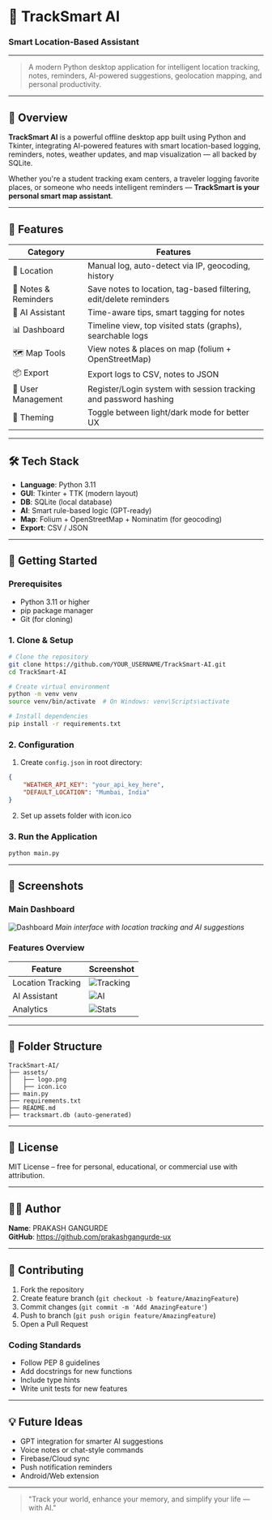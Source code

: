 # 📍 TrackSmart AI
### Smart Location-Based Assistant

---

> A modern Python desktop application for intelligent location tracking, notes, reminders, AI-powered suggestions, geolocation mapping, and personal productivity.

---

## 🎯 Overview
**TrackSmart AI** is a powerful offline desktop app built using Python and Tkinter, integrating AI-powered features with smart location-based logging, reminders, notes, weather updates, and map visualization — all backed by SQLite.

Whether you're a student tracking exam centers, a traveler logging favorite places, or someone who needs intelligent reminders — **TrackSmart is your personal smart map assistant**.

---

## 🚀 Features

| Category | Features |
|----------|----------|
| 📍 Location | Manual log, auto-detect via IP, geocoding, history |
| 📝 Notes & Reminders | Save notes to location, tag-based filtering, edit/delete reminders |
| 🤖 AI Assistant | Time-aware tips, smart tagging for notes |
| 📊 Dashboard | Timeline view, top visited stats (graphs), searchable logs |
| 🗺️ Map Tools | View notes & places on map (folium + OpenStreetMap) |
| 📦 Export | Export logs to CSV, notes to JSON |
| 🔐 User Management | Register/Login system with session tracking and password hashing |
| 🎨 Theming | Toggle between light/dark mode for better UX |

---

## 🛠 Tech Stack
- **Language**: Python 3.11
- **GUI**: Tkinter + TTK (modern layout)
- **DB**: SQLite (local database)
- **AI**: Smart rule-based logic (GPT-ready)
- **Map**: Folium + OpenStreetMap + Nominatim (for geocoding)
- **Export**: CSV / JSON

---

## 🧪 Getting Started

### Prerequisites
- Python 3.11 or higher
- pip package manager
- Git (for cloning)

### 1. Clone & Setup
```bash
# Clone the repository
git clone https://github.com/YOUR_USERNAME/TrackSmart-AI.git
cd TrackSmart-AI

# Create virtual environment
python -m venv venv
source venv/bin/activate  # On Windows: venv\Scripts\activate

# Install dependencies
pip install -r requirements.txt
```

### 2. Configuration
1. Create `config.json` in root directory:
```json
{
    "WEATHER_API_KEY": "your_api_key_here",
    "DEFAULT_LOCATION": "Mumbai, India"
}
```
2. Set up assets folder with icon.ico

### 3. Run the Application
```bash
python main.py
```

---

## 📸 Screenshots

### Main Dashboard
![Dashboard](assets/screenshots/dashboard.png)
*Main interface with location tracking and AI suggestions*

### Features Overview
| Feature | Screenshot |
|---------|------------|
| Location Tracking | ![Tracking](assets/screenshots/tracking.png) |
| AI Assistant | ![AI](assets/screenshots/ai-assistant.png) |
| Analytics | ![Stats](assets/screenshots/stats.png) |

---

## 📁 Folder Structure
```
TrackSmart-AI/
├── assets/
│   ├── logo.png
│   ├── icon.ico
├── main.py
├── requirements.txt
├── README.md
├── tracksmart.db (auto-generated)
```

---

## 📄 License
MIT License – free for personal, educational, or commercial use with attribution.

---

## 👨‍💻 Author
**Name**: PRAKASH GANGURDE  
**GitHub**: https://github.com/prakashgangurde-ux

---

## 🤝 Contributing

1. Fork the repository
2. Create feature branch (`git checkout -b feature/AmazingFeature`)
3. Commit changes (`git commit -m 'Add AmazingFeature'`)
4. Push to branch (`git push origin feature/AmazingFeature`)
5. Open a Pull Request

### Coding Standards
- Follow PEP 8 guidelines
- Add docstrings for new functions
- Include type hints
- Write unit tests for new features

---

## 💡 Future Ideas
- GPT integration for smarter AI suggestions
- Voice notes or chat-style commands
- Firebase/Cloud sync
- Push notification reminders
- Android/Web extension

---

> "Track your world, enhance your memory, and simplify your life — with AI."
